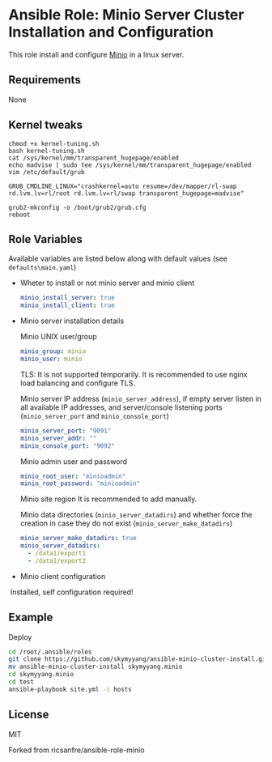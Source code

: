 Ansible Role: Minio Server Cluster Installation and Configuration
=========

This role install and configure [Minio](http://min.io) in a linux server.


Requirements
------------

None


Kernel tweaks
------------

```shell
chmod +x kernel-tuning.sh
bash kernel-tuning.sh
cat /sys/kernel/mm/transparent_hugepage/enabled
echo madvise | sudo tee /sys/kernel/mm/transparent_hugepage/enabled
vim /etc/default/grub

GRUB_CMDLINE_LINUX="crashkernel=auto resume=/dev/mapper/rl-swap rd.lvm.lv=rl/root rd.lvm.lv=rl/swap transparent_hugepage=madvise"

grub2-mkconfig -o /boot/grub2/grub.cfg
reboot
```

Role Variables
--------------

Available variables are listed below along with default values (see `defaults\main.yaml`)

- Wheter to install or not minio server and minio client

  ```yml
  minio_install_server: true
  minio_install_client: true
  ```
- Minio server installation details

  Minio UNIX user/group
  ```yml
  minio_group: minio
  minio_user: minio
  ```

  TLS:
  It is not supported temporarily. It is recommended to use nginx load balancing and configure TLS.


  Minio server IP address (`minio_server_address`), if empty server listen in all available IP addresses, and server/console listening ports (`minio_server_port` and `minio_console_port`)
  ```yml
  minio_server_port: "9091"
  minio_server_addr: ""
  minio_console_port: "9092"
  ```

  Minio admin user and password
  ```yml
  minio_root_user: "minioadmin"
  minio_root_password: "minioadmin"
  ```

  Minio site region
  It is recommended to add manually.

  Minio data directories (`minio_server_datadirs`) and whether force the creation in case they do not exist (`minio_server_make_datadirs`)

  ```yml
  minio_server_make_datadirs: true
  minio_server_datadirs:
    - /data1/export1
    - /data1/export2
  ```

- Minio client configuration

​                 Installed, self configuration required!

Example
---
Deploy

```bash
cd /root/.ansible/roles
git clone https://github.com/skymyyang/ansible-minio-cluster-install.git
mv ansible-minio-cluster-install skymyyang.minio
cd skymyyang.minio
cd test
ansible-playbook site.yml -i hosts
```

License
-------

MIT

Forked from ricsanfre/ansible-role-minio
